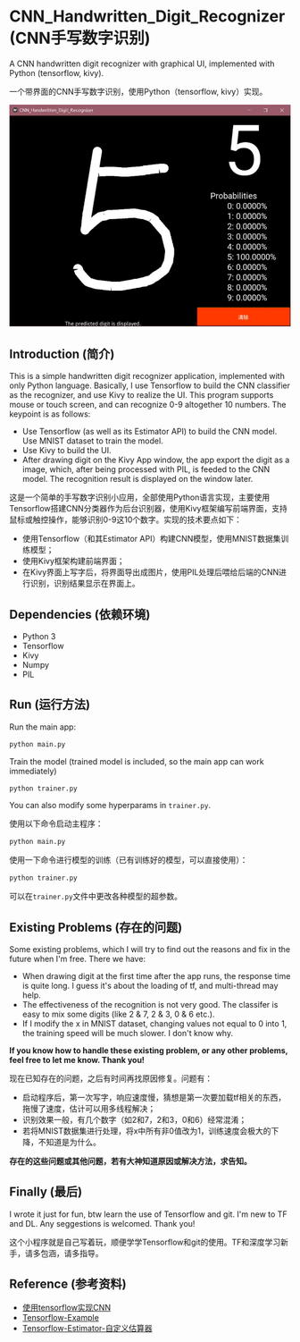 # CNN_Handwritten_Digit_Recognizer (CNN手写数字识别)
A CNN handwritten digit recognizer with graphical UI, implemented with Python (tensorflow, kivy).

一个带界面的CNN手写数字识别，使用Python（tensorflow, kivy）实现。

![UI](UI_pic.jpg)

## Introduction (简介)

This is a simple handwritten digit recognizer application, implemented with only Python language. Basically, I use Tensorflow to build the CNN classifier as the recognizer, and use Kivy to realize the UI. This program supports mouse or touch screen, and can recognize 0-9 altogether 10 numbers. The keypoint is as follows:

- Use Tensorflow (as well as its Estimator API) to build the CNN model. Use MNIST dataset to train the model.
- Use Kivy to build the UI.
- After drawing digit on the Kivy App window, the app export the digit as a image, which, after being processed with PIL, is feeded to the CNN model. The recognition result is displayed on the window later.

这是一个简单的手写数字识别小应用，全部使用Python语言实现，主要使用Tensorflow搭建CNN分类器作为后台识别器，使用Kivy框架编写前端界面，支持鼠标或触控操作，能够识别0-9这10个数字。实现的技术要点如下：

- 使用Tensorflow（和其Estimator API）构建CNN模型，使用MNIST数据集训练模型；
- 使用Kivy框架构建前端界面；
- 在Kivy界面上写字后，将界面导出成图片，使用PIL处理后喂给后端的CNN进行识别，识别结果显示在界面上。

## Dependencies (依赖环境)

- Python 3
- Tensorflow
- Kivy
- Numpy
- PIL

## Run (运行方法)

Run the main app:

```python
python main.py
```

Train the model (trained model is included, so the main app can work immediately)

```python
python trainer.py
```

You can also modify some hyperparams in ``trainer.py``.

使用以下命令启动主程序：

```python
python main.py
```

使用一下命令进行模型的训练（已有训练好的模型，可以直接使用）：

```python
python trainer.py
```

可以在``trainer.py``文件中更改各种模型的超参数。

## Existing Problems (存在的问题)

Some existing problems, which I will try to find out the reasons and fix in the future when I'm free. There we have:

- When drawing digit at the first time after the app runs, the response time is quite long. I guess it's about the loading of tf, and multi-thread may help.
- The effectiveness of the recognition is not very good. The classifer is easy to mix some digits (like 2 & 7, 2 & 3, 0 & 6 etc.).
- If I modify the x in MNIST dataset, changing values not equal to 0 into 1, the training speed will be much slower. I don't know why.

**If you know how to handle these existing problem, or any other problems, feel free to let me know. Thank you!**

现在已知存在的问题，之后有时间再找原因修复。问题有：

- 启动程序后，第一次写字，响应速度慢，猜想是第一次要加载tf相关的东西，拖慢了速度，估计可以用多线程解决；
- 识别效果一般，有几个数字（如2和7，2和3，0和6）经常混淆；
- 若将MNIST数据集进行处理，将x中所有非0值改为1，训练速度会极大的下降，不知道是为什么。

**存在的这些问题或其他问题，若有大神知道原因或解决方法，求告知。**

## Finally (最后)

I wrote it just for fun, btw learn the use of Tensorflow and git. I'm new to TF and DL. Any seggestions is welcomed. Thank you!

这个小程序就是自己写着玩，顺便学学Tensorflow和git的使用。TF和深度学习新手，请多包涵，请多指导。

## Reference (参考资料)

- [使用tensorflow实现CNN](https://blog.csdn.net/skullFang/article/details/80434973)
- [Tensorflow-Example](https://github.com/aymericdamien/TensorFlow-Examples)
- [Tensorflow-Estimator-自定义估算器](https://www.jianshu.com/p/5495f87107e7)